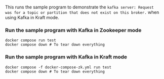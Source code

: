 This runs the sample program to demonstrate the `kafka server: Request was for a topic or partition that does not exist on this broker.`
when using Kafka in Kraft mode.

### Run the sample program with Kafka in Zookeeper mode
```
docker compose run test
docker compose down # To tear down everything
```

### Run the sample program with Kafka in Kraft mode
```
docker compose -f docker-compose-zk.yml run test
docker compose down # To tear down everything
```
